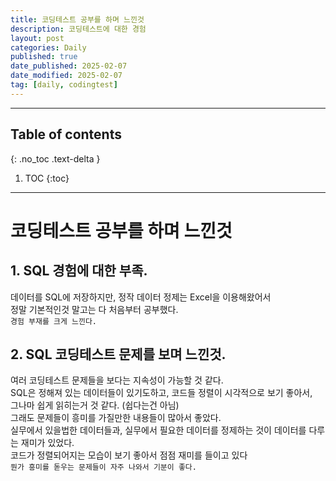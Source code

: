 ```yaml
---
title: 코딩테스트 공부를 하며 느낀것
description: 코딩테스트에 대한 경험
layout: post
categories: Daily
published: true
date_published: 2025-02-07
date_modified: 2025-02-07
tag: [daily, codingtest]
---
```

---
## Table of contents
{: .no_toc .text-delta }

1. TOC
{:toc}
---

<!-- 글의 제목은 #
    나머지 큰 제목은 ##
    이후 나머지는 3개이상 -->

# 코딩테스트 공부를 하며 느낀것

## 1. SQL 경험에 대한 부족.
데이터를 SQL에 저장하지만, 정작 데이터 정제는 Excel을 이용해왔어서<br>
정말 기본적인것 말고는 다 처음부터 공부했다.<br>
`경험 부재를 크게 느낀다.`
<br>

## 2. SQL 코딩테스트 문제를 보며 느낀것.
여러 코딩테스트 문제들을 보다는 지속성이 가능할 것 같다.<br>
SQL은 정해져 있는 데이터들이 있기도하고, 코드들 정렬이 시각적으로 보기 좋아서,<br>
그나마 쉽게 읽히는거 것 같다. (쉽다는건 아님)<br>
그래도 문제들이 흥미를 가질만한 내용들이 많아서 좋았다.<br>
실무에서 있을법한 데이터들과, 실무에서 필요한 데이터를 정제하는 것이 데이터를 다루는 재미가 있었다.<br>
코드가 정렬되어지는 모습이 보기 좋아서 점점 재미를 들이고 있다<br>
`뭔가 흥미를 돋우는 문제들이 자주 나와서 기분이 좋다.`